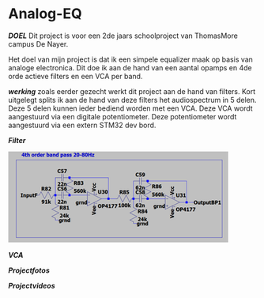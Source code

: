 # Analog-EQ
***DOEL***
Dit project is voor een 2de jaars schoolproject van ThomasMore campus De Nayer.

Het doel van mijn project is dat ik een simpele equalizer maak op basis van analoge electronica. Dit doe ik aan de hand van een aantal opamps en 4de orde actieve filters en een VCA per band.

***werking***
zoals eerder gezecht werkt dit project aan de hand van filters. Kort uitgelegt splits ik aan de hand van deze filters het audiospectrum in 5 delen. Deze 5 delen kunnen ieder bediend worden met een VCA. Deze VCA wordt aangestuurd via een digitale potentiometer. Deze potentiometer wordt aangestuurd via een extern STM32 dev bord.

***Filter***

![Filter!](Imagesandvideos/Filter.png)

***VCA***

***Projectfotos***

***Projectvideos***
